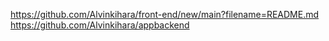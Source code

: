 https://github.com/Alvinkihara/front-end/new/main?filename=README.md
https://github.com/Alvinkihara/appbackend
